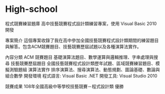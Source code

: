 ﻿# High-school

程式競賽練習題庫
高中技藝競賽程式設計類練習專案，使用 Visual Basic 2010 開發

專案簡介
這個專案收錄了我在高中參加全國技藝競賽程式設計類期間的練習題目與解答。包含ACM競賽題目、技藝競賽歷屆試題以及各種演算法實作。

內容分類
ACM 競賽題目
基礎演算法題目、數學運算與邏輯推理、字串處理與搜尋
技藝競賽歷屆題目
全國技藝競賽程式設計類歷年試題、區域競賽練習題目、模擬測驗題組
演算法實作
排序演算法、搜尋演算法、動態規劃、圖論基礎、數論與組合數學
開發環境
程式語言: Visual Basic .NET
開發工具: Visual Studio 2010

競賽成果
108年全國高級中等學校技藝競賽－程式設計類 優勝
